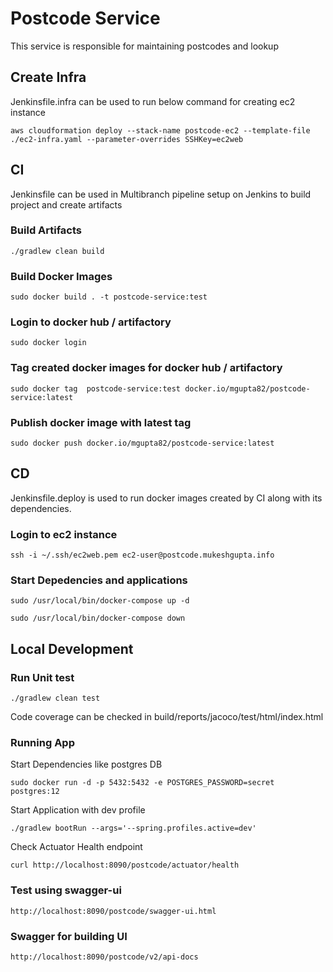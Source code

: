 # Postcode Service

This service is  responsible for maintaining postcodes and lookup

## Create Infra

Jenkinsfile.infra can be used to run below command for creating ec2 instance

``aws cloudformation deploy --stack-name postcode-ec2 --template-file ./ec2-infra.yaml --parameter-overrides SSHKey=ec2web``

## CI

Jenkinsfile can be used in Multibranch pipeline setup on Jenkins to build project and create artifacts

### Build Artifacts

``./gradlew clean build``

### Build Docker Images

``sudo docker build . -t postcode-service:test``

### Login to docker hub / artifactory

``sudo docker login``

### Tag created docker images for docker hub / artifactory

``sudo docker tag  postcode-service:test docker.io/mgupta82/postcode-service:latest``

### Publish docker image with latest tag

``sudo docker push docker.io/mgupta82/postcode-service:latest``

## CD
Jenkinsfile.deploy is used to run docker images created by CI along with its dependencies.

### Login to ec2 instance

````ssh -i ~/.ssh/ec2web.pem ec2-user@postcode.mukeshgupta.info````

### Start Depedencies and applications

``sudo /usr/local/bin/docker-compose up -d``

``sudo /usr/local/bin/docker-compose down``

## Local Development

### Run Unit test

``./gradlew clean test``

Code coverage can be checked in build/reports/jacoco/test/html/index.html

### Running App
Start Dependencies like postgres DB

``sudo docker run -d -p 5432:5432 -e POSTGRES_PASSWORD=secret postgres:12``

Start Application with dev profile

``./gradlew bootRun --args='--spring.profiles.active=dev'``

Check Actuator Health endpoint

``curl http://localhost:8090/postcode/actuator/health``

### Test using swagger-ui
``http://localhost:8090/postcode/swagger-ui.html``

### Swagger for building UI
``http://localhost:8090/postcode/v2/api-docs``




